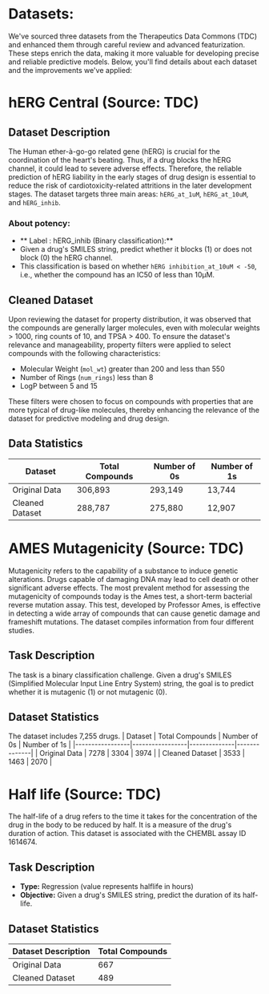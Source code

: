 # Datasets:
We've sourced three datasets from the Therapeutics Data Commons (TDC) and enhanced them through careful review and advanced featurization. 
These steps enrich the data, making it more valuable for developing precise and reliable predictive models. 
Below, you'll find details about each dataset and the improvements we've applied:

# hERG Central (Source: TDC)

## Dataset Description
The Human ether-à-go-go related gene (hERG) is crucial for the coordination of the heart's beating. 
Thus, if a drug blocks the hERG channel, it could lead to severe adverse effects. 
Therefore, the reliable prediction of hERG liability in the early stages of drug design is essential to reduce the risk of cardiotoxicity-related attritions in the later development stages. 
The dataset targets three main areas: `hERG_at_1uM`, `hERG_at_10uM`, and `hERG_inhib`.

### About potency:

- ** Label : hERG_inhib (Binary classification):**
- Given a drug's SMILES string, predict whether it blocks (1) or does not block (0) the hERG channel.
- This classification is based on whether `hERG inhibition_at_10uM < -50`, i.e., whether the compound has an IC50 of less than 10µM.

## Cleaned Dataset
Upon reviewing the dataset for property distribution, it was observed that the compounds are generally larger molecules, even with molecular weights > 1000, ring counts of 10, and TPSA > 400. To ensure the dataset's relevance and manageability, property filters were applied to select compounds with the following characteristics:
- Molecular Weight (`mol_wt`) greater than 200 and less than 550
- Number of Rings (`num_rings`) less than 8
- LogP between 5 and 15

These filters were chosen to focus on compounds with properties that are more typical of drug-like molecules, thereby enhancing the relevance of the dataset for predictive modeling and drug design.

## Data Statistics
| Dataset             | Total Compounds | Number of 0s | Number of 1s |
|---------------------|-----------------|--------------|--------------|
| Original Data       | 306,893         | 293,149      | 13,744       |
| Cleaned Dataset     | 288,787         | 275,880      | 12,907       |


# AMES Mutagenicity (Source: TDC)
Mutagenicity refers to the capability of a substance to induce genetic alterations. 
Drugs capable of damaging DNA may lead to cell death or other significant adverse effects. 
The most prevalent method for assessing the mutagenicity of compounds today is the Ames test, a short-term bacterial reverse mutation assay. 
This test, developed by Professor Ames, is effective in detecting a wide array of compounds that can cause genetic damage and frameshift mutations. 
The dataset compiles information from four different studies.

## Task Description

The task is a binary classification challenge. 
Given a drug's SMILES (Simplified Molecular Input Line Entry System) string, the goal is to predict whether it is mutagenic (1) or not mutagenic (0).

## Dataset Statistics

The dataset includes 7,255 drugs.
| Dataset         | Total Compounds | Number of 0s | Number of 1s |
|-----------------|-----------------|--------------|--------------|
| Original Data   | 7278            | 3304         | 3974         |
| Cleaned Dataset | 3533            | 1463         | 2070         |

# Half life (Source: TDC)
The half-life of a drug refers to the time it takes for the concentration of the drug in the body to be reduced by half. 
It is a measure of the drug's duration of action. This dataset is associated with the CHEMBL assay ID 1614674.

## Task Description

- **Type:** Regression (value represents halflife in hours) 
- **Objective:** Given a drug's SMILES string, predict the duration of its half-life.

## Dataset Statistics

| Dataset Description | Total Compounds |
|---------------------|-----------------|
| Original Data       | 667             |
| Cleaned Dataset     | 489             |


